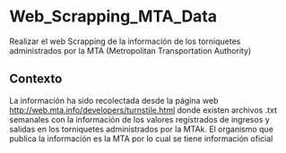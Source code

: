 # Web_Scrapping_MTA_Data
Realizar el web Scrapping de la información de los torniquetes administrados por la MTA (Metropolitan Transportation Authority)
## Contexto
La información ha sido recolectada desde la página web http://web.mta.info/developers/turnstile.html donde existen archivos .txt semanales con la información de los valores registrados de ingresos y salidas en los torniquetes administrados por la MTAk. El organismo que publica la información es la MTA por lo cual se tiene información oficial
